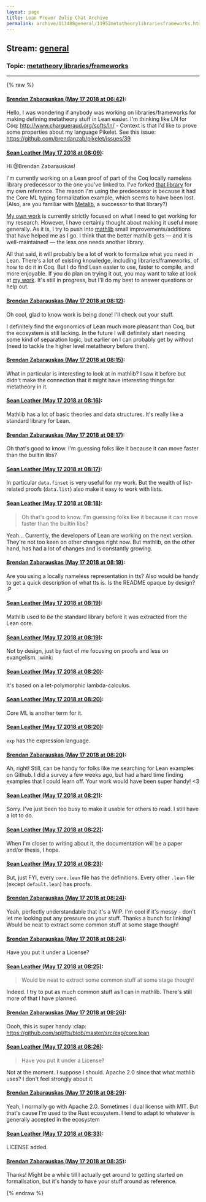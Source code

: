 ```yaml
---
layout: page
title: Lean Prover Zulip Chat Archive 
permalink: archive/113488general/11952metatheorylibrariesframeworks.html
---
```


## Stream: [general](index.html)
### Topic: [metatheory libraries/frameworks](11952metatheorylibrariesframeworks.html)

---


{% raw %}
#### [ Brendan Zabarauskas (May 17 2018 at 06:42)](https://leanprover.zulipchat.com/#narrow/stream/113488-general/topic/metatheory%20libraries/frameworks/near/126680432):
<p>Hello, I was wondering if anybody was working on libraries/frameworks for making defining metatheory stuff in Lean easier. I'm thinking like LN for Coq: <a href="http://www.chargueraud.org/softs/ln/" target="_blank" title="http://www.chargueraud.org/softs/ln/">http://www.chargueraud.org/softs/ln/</a> - Context is that I'd like to prove some properties about my language Pikelet. See this issue: <a href="https://github.com/brendanzab/pikelet/issues/39" target="_blank" title="https://github.com/brendanzab/pikelet/issues/39">https://github.com/brendanzab/pikelet/issues/39</a></p>

#### [ Sean Leather (May 17 2018 at 08:09)](https://leanprover.zulipchat.com/#narrow/stream/113488-general/topic/metatheory%20libraries/frameworks/near/126682736):
<p>Hi <span class="user-mention" data-user-id="117066">@Brendan Zabarauskas</span>!</p>
<p>I'm currently working on a Lean proof of part of the Coq locally nameless library predecessor to the one you've linked to. I've forked <a href="https://github.com/spl/formal_binders" target="_blank" title="https://github.com/spl/formal_binders">that library</a> for my own reference. The reason I'm using the predecessor is because it had the Core ML typing formalization example, which seems to have been lost. (Also, are you familiar with <a href="https://github.com/plclub/metalib" target="_blank" title="https://github.com/plclub/metalib">Metalib</a>, a successor to that library?)</p>
<p><a href="https://github.com/spl/tts/" target="_blank" title="https://github.com/spl/tts/">My own work</a> is currently strictly focused on what I need to get working for my research. However, I have certainly thought about making it useful more generally. As it is, I try to push into <a href="https://github.com/leanprover/mathlib/" target="_blank" title="https://github.com/leanprover/mathlib/">mathlib</a> small improvements/additions that have helped me as I go. I think that the better mathlib gets — and it is well-maintained! — the less one needs another library.</p>
<p>All that said, it will probably be a lot of work to formalize what you need in Lean. There's a lot of existing knowledge, including libraries/frameworks, of how to do it in Coq. But I do find Lean easier to use, faster to compile, and more enjoyable. If you do plan on trying it out, you may want to take at look at <a href="https://github.com/spl/tts/" target="_blank" title="https://github.com/spl/tts/">my work</a>. It's still in progress, but I'll do my best to answer questions or help out.</p>

#### [ Brendan Zabarauskas (May 17 2018 at 08:12)](https://leanprover.zulipchat.com/#narrow/stream/113488-general/topic/metatheory%20libraries/frameworks/near/126682850):
<p>Oh cool, glad to know work is being done! I'll check out your stuff.</p>
<p>I definitely find the ergonomics of Lean much more pleasant than Coq, but the ecosystem is still lacking. In the future I will definitely start needing some kind of separation logic, but earlier on I can probably get by without (need to tackle the higher level metatheory before then).</p>

#### [ Brendan Zabarauskas (May 17 2018 at 08:15)](https://leanprover.zulipchat.com/#narrow/stream/113488-general/topic/metatheory%20libraries/frameworks/near/126682930):
<p>What in particular is interesting to look at in mathlib? I saw it before but didn't make the connection that it might have interesting things for metatheory in it.</p>

#### [ Sean Leather (May 17 2018 at 08:16)](https://leanprover.zulipchat.com/#narrow/stream/113488-general/topic/metatheory%20libraries/frameworks/near/126682973):
<p>Mathlib has a lot of basic theories and data structures. It's really like a standard library for Lean.</p>

#### [ Brendan Zabarauskas (May 17 2018 at 08:17)](https://leanprover.zulipchat.com/#narrow/stream/113488-general/topic/metatheory%20libraries/frameworks/near/126682981):
<p>Oh that's good to know. I'm guessing folks like it because it can move faster than the builtin libs?</p>

#### [ Sean Leather (May 17 2018 at 08:17)](https://leanprover.zulipchat.com/#narrow/stream/113488-general/topic/metatheory%20libraries/frameworks/near/126682982):
<p>In particular <code>data.finset</code> is very useful for my work. But the wealth of  list-related proofs (<code>data.list</code>) also make it easy to work with lists.</p>

#### [ Sean Leather (May 17 2018 at 08:18)](https://leanprover.zulipchat.com/#narrow/stream/113488-general/topic/metatheory%20libraries/frameworks/near/126683036):
<blockquote>
<p>Oh that's good to know. I'm guessing folks like it because it can move faster than the builtin libs?</p>
</blockquote>
<p>Yeah... Currently, the developers of Lean are working on the next version. They're not too keen on other changes right now. But mathlib, on the other hand, has had a lot of changes and is constantly growing.</p>

#### [ Brendan Zabarauskas (May 17 2018 at 08:19)](https://leanprover.zulipchat.com/#narrow/stream/113488-general/topic/metatheory%20libraries/frameworks/near/126683045):
<p>Are you using a locally nameless representation in tts? Also would be handy to get a quick description of what tts is. Is the README opaque by design? :P</p>

#### [ Sean Leather (May 17 2018 at 08:19)](https://leanprover.zulipchat.com/#narrow/stream/113488-general/topic/metatheory%20libraries/frameworks/near/126683047):
<p>Mathlib used to <em>be</em> the standard library before it was extracted from the Lean core.</p>

#### [ Sean Leather (May 17 2018 at 08:19)](https://leanprover.zulipchat.com/#narrow/stream/113488-general/topic/metatheory%20libraries/frameworks/near/126683052):
<p>Not by design, just by fact of me focusing on proofs and less on evangelism. <span class="emoji emoji-1f609" title="wink">:wink:</span></p>

#### [ Sean Leather (May 17 2018 at 08:20)](https://leanprover.zulipchat.com/#narrow/stream/113488-general/topic/metatheory%20libraries/frameworks/near/126683108):
<p>It's based on a let-polymorphic lambda-calculus.</p>

#### [ Sean Leather (May 17 2018 at 08:20)](https://leanprover.zulipchat.com/#narrow/stream/113488-general/topic/metatheory%20libraries/frameworks/near/126683111):
<p>Core ML is another term for it.</p>

#### [ Sean Leather (May 17 2018 at 08:20)](https://leanprover.zulipchat.com/#narrow/stream/113488-general/topic/metatheory%20libraries/frameworks/near/126683112):
<p><code>exp</code> has the expression language.</p>

#### [ Brendan Zabarauskas (May 17 2018 at 08:20)](https://leanprover.zulipchat.com/#narrow/stream/113488-general/topic/metatheory%20libraries/frameworks/near/126683114):
<p>Ah, right! Still, can be handy for folks like me searching for Lean examples on Github. I did a survey a few weeks ago, but had a hard time finding examples that I could learn off. Your work would have been super handy! &lt;3</p>

#### [ Sean Leather (May 17 2018 at 08:21)](https://leanprover.zulipchat.com/#narrow/stream/113488-general/topic/metatheory%20libraries/frameworks/near/126683126):
<p>Sorry. I've just been too busy to make it usable for others to read. I still have a lot to do.</p>

#### [ Sean Leather (May 17 2018 at 08:22)](https://leanprover.zulipchat.com/#narrow/stream/113488-general/topic/metatheory%20libraries/frameworks/near/126683180):
<p>When I'm closer to writing about it, the documentation will be a paper and/or thesis, I hope.</p>

#### [ Sean Leather (May 17 2018 at 08:23)](https://leanprover.zulipchat.com/#narrow/stream/113488-general/topic/metatheory%20libraries/frameworks/near/126683188):
<p>But, just FYI, every <code>core.lean</code> file has the definitions. Every other <code>.lean</code> file (except <code>default.lean</code>) has proofs.</p>

#### [ Brendan Zabarauskas (May 17 2018 at 08:24)](https://leanprover.zulipchat.com/#narrow/stream/113488-general/topic/metatheory%20libraries/frameworks/near/126683229):
<p>Yeah, perfectly understandable that it's a WIP. I'm cool if it's messy - don't let me looking put any pressure on your stuff. Thanks a bunch for linking! Would be neat to extract some common stuff at some stage though!</p>

#### [ Brendan Zabarauskas (May 17 2018 at 08:24)](https://leanprover.zulipchat.com/#narrow/stream/113488-general/topic/metatheory%20libraries/frameworks/near/126683233):
<p>Have you put it under a License?</p>

#### [ Sean Leather (May 17 2018 at 08:25)](https://leanprover.zulipchat.com/#narrow/stream/113488-general/topic/metatheory%20libraries/frameworks/near/126683242):
<blockquote>
<p>Would be neat to extract some common stuff at some stage though!</p>
</blockquote>
<p>Indeed. I try to put as much common stuff as I can in mathlib. There's still more of that I have planned.</p>

#### [ Brendan Zabarauskas (May 17 2018 at 08:26)](https://leanprover.zulipchat.com/#narrow/stream/113488-general/topic/metatheory%20libraries/frameworks/near/126683246):
<p>Oooh, this is super handy <span class="emoji emoji-1f44f" title="clap">:clap:</span>  <a href="https://github.com/spl/tts/blob/master/src/exp/core.lean" target="_blank" title="https://github.com/spl/tts/blob/master/src/exp/core.lean">https://github.com/spl/tts/blob/master/src/exp/core.lean</a></p>

#### [ Sean Leather (May 17 2018 at 08:26)](https://leanprover.zulipchat.com/#narrow/stream/113488-general/topic/metatheory%20libraries/frameworks/near/126683288):
<blockquote>
<p>Have you put it under a License?</p>
</blockquote>
<p>Not at the moment. I suppose I should. Apache 2.0 since that what mathlib uses? I don't feel strongly about it.</p>

#### [ Brendan Zabarauskas (May 17 2018 at 08:29)](https://leanprover.zulipchat.com/#narrow/stream/113488-general/topic/metatheory%20libraries/frameworks/near/126683359):
<p>Yeah, I normally go with Apache 2.0. Sometimes I dual license with MIT. But that's cause I'm used to the Rust ecosystem. I tend to adapt to whatever is generally accepted in the ecosystem</p>

#### [ Sean Leather (May 17 2018 at 08:33)](https://leanprover.zulipchat.com/#narrow/stream/113488-general/topic/metatheory%20libraries/frameworks/near/126683483):
<p>LICENSE added.</p>

#### [ Brendan Zabarauskas (May 17 2018 at 08:35)](https://leanprover.zulipchat.com/#narrow/stream/113488-general/topic/metatheory%20libraries/frameworks/near/126683544):
<p>Thanks! Might be a while till I actually get around to getting started on formalisation, but it's handy to have your stuff around as reference.</p>


{% endraw %}
